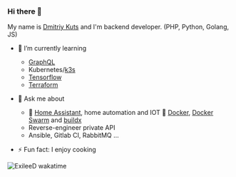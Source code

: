 ### Hi there 👋

My name is [Dmitriy Kuts](https://exileed.com) and I'm backend developer. (PHP, Python, Golang, JS)  



- 🌱 I’m currently learning
   - [GraphQL](https://graphql.org/)
   - Kubernetes/[k3s](https://k3s.io/)
   - [Tensorflow](https://www.tensorflow.org/)
   - [Terraform](https://www.terraform.io/)

- 💬 Ask me about
  - 🤖 [Home Assistant](https://www.home-assistant.io/), home automation and IOT
  🐋 [Docker](https://www.docker.com/), [Docker Swarm](https://docs.docker.com/engine/swarm/) and [buildx](https://docs.docker.com/buildx/working-with-buildx/)
  - Reverse-engineer private API
  - Ansible, Gitlab CI, RabbitMQ ...
- ⚡ Fun fact: I enjoy cooking
  
![ExileeD wakatime](https://github-readme-stats.vercel.app/api/wakatime?username=exileed&hide_progress=true)

<!--
**exileed/exileed** is a ✨ _special_ ✨ repository because its `README.md` (this file) appears on your GitHub profile.

Here are some ideas to get you started:

- 🔭 I’m currently working on ...
- 🌱 I’m currently learning ...
- 👯 I’m looking to collaborate on ...
- 🤔 I’m looking for help with ...

- 💬 Ask me about ... 
- 📫 How to reach me: ...
- 😄 Pronouns: ...
- ⚡ Fun fact: ...
-->
